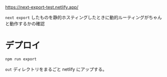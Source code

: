 https://next-export-test.netlify.app/

`next export` したものを静的ホスティングしたときに動的ルーティングがちゃんと動作するかの確認

# デプロイ

```sh
npm run export
```

`out` ディレクトリをまるごと netlify にアップする。
